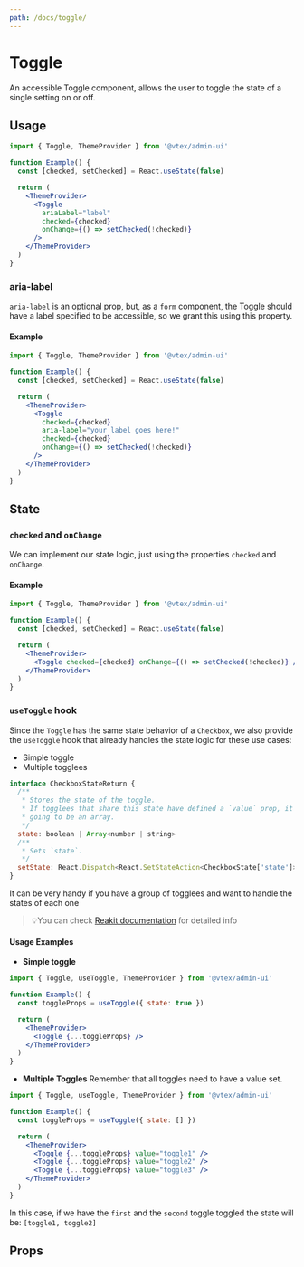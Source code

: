 ```yaml
---
path: /docs/toggle/
---
```


# Toggle

An accessible Toggle component, allows the user to toggle the state of a single setting on or off.

## Usage

```jsx
import { Toggle, ThemeProvider } from '@vtex/admin-ui'

function Example() {
  const [checked, setChecked] = React.useState(false)

  return (
    <ThemeProvider>
      <Toggle
        ariaLabel="label"
        checked={checked}
        onChange={() => setChecked(!checked)}
      />
    </ThemeProvider>
  )
}
```

### aria-label

`aria-label` is an optional prop, but, as a `form` component, the Toggle should have a label specified to be accessible, so we grant this using this property.

#### Example

```jsx
import { Toggle, ThemeProvider } from '@vtex/admin-ui'

function Example() {
  const [checked, setChecked] = React.useState(false)

  return (
    <ThemeProvider>
      <Toggle
        checked={checked}
        aria-label="your label goes here!"
        checked={checked}
        onChange={() => setChecked(!checked)}
      />
    </ThemeProvider>
  )
}
```

## State

### `checked` and `onChange`

We can implement our state logic, just using the properties `checked` and `onChange`.

#### Example

```jsx
import { Toggle, ThemeProvider } from '@vtex/admin-ui'

function Example() {
  const [checked, setChecked] = React.useState(false)

  return (
    <ThemeProvider>
      <Toggle checked={checked} onChange={() => setChecked(!checked)} />
    </ThemeProvider>
  )
}
```

### `useToggle` hook

Since the `Toggle` has the same state behavior of a `Checkbox`, we also provide the `useToggle` hook that already handles the state logic for these use cases:

- Simple toggle
- Multiple togglees

```js
interface CheckboxStateReturn {
  /**
   * Stores the state of the toggle.
   * If togglees that share this state have defined a `value` prop, it's
   * going to be an array.
   */
  state: boolean | Array<number | string>
  /**
   * Sets `state`.
   */
  setState: React.Dispatch<React.SetStateAction<CheckboxState['state']>>
}
```

It can be very handy if you have a group of togglees and want to handle the states of each one

> 💡You can check [Reakit documentation](https://reakit.io/docs/checkbox/#usecheckboxstate) for detailed info

#### Usage Examples

- **Simple toggle**

```jsx
import { Toggle, useToggle, ThemeProvider } from '@vtex/admin-ui'

function Example() {
  const toggleProps = useToggle({ state: true })

  return (
    <ThemeProvider>
      <Toggle {...toggleProps} />
    </ThemeProvider>
  )
}
```

- **Multiple Toggles**
  Remember that all toggles need to have a value set.

```jsx
import { Toggle, useToggle, ThemeProvider } from '@vtex/admin-ui'

function Example() {
  const toggleProps = useToggle({ state: [] })

  return (
    <ThemeProvider>
      <Toggle {...toggleProps} value="toggle1" />
      <Toggle {...toggleProps} value="toggle2" />
      <Toggle {...toggleProps} value="toggle3" />
    </ThemeProvider>
  )
}
```

In this case, if we have the `first` and the `second` toggle toggled the state will be: `[toggle1, toggle2]`

## Props

<proptypes heading="Toggle" component="Toggle"/>

